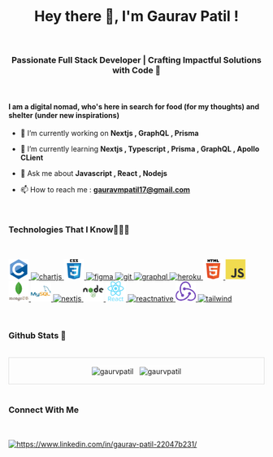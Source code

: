 
<br/>
<h1 align="center">Hey there 👋, I'm Gaurav Patil !</h1>
<br/>



<h3 align="center">Passionate Full Stack Developer | Crafting Impactful Solutions with Code 🚀</h3>
<br/>

  <h4>I am a digital nomad, who's here in search for food (for my thoughts) and shelter (under new inspirations)</h4>

- 🔭 I’m currently working on **Nextjs , GraphQL , Prisma**

- 🌱 I’m currently learning **Nextjs , Typescript , Prisma , GraphQL , Apollo CLient**

- 💬 Ask me about **Javascript , React , Nodejs**

- 📫 How to reach me : **gauravmpatil17@gmail.com**

<br/>
<h3 align="left">Technologies That I Know👨🏻‍💻 </h3>
<br/>

<p align="left"> <a href="https://www.cprogramming.com/" target="_blank" rel="noreferrer"> <img src="https://raw.githubusercontent.com/devicons/devicon/master/icons/c/c-original.svg" alt="c" width="40" height="40"/> </a> <a href="https://www.chartjs.org" target="_blank" rel="noreferrer"> <img src="https://www.chartjs.org/media/logo-title.svg" alt="chartjs" width="40" height="40"/> </a> <a href="https://www.w3schools.com/css/" target="_blank" rel="noreferrer"> <img src="https://raw.githubusercontent.com/devicons/devicon/master/icons/css3/css3-original-wordmark.svg" alt="css3" width="40" height="40"/> </a> <a href="https://www.figma.com/" target="_blank" rel="noreferrer"> <img src="https://www.vectorlogo.zone/logos/figma/figma-icon.svg" alt="figma" width="40" height="40"/> </a> <a href="https://git-scm.com/" target="_blank" rel="noreferrer"> <img src="https://www.vectorlogo.zone/logos/git-scm/git-scm-icon.svg" alt="git" width="40" height="40"/> </a> <a href="https://graphql.org" target="_blank" rel="noreferrer"> <img src="https://www.vectorlogo.zone/logos/graphql/graphql-icon.svg" alt="graphql" width="40" height="40"/> </a> <a href="https://heroku.com" target="_blank" rel="noreferrer"> <img src="https://www.vectorlogo.zone/logos/heroku/heroku-icon.svg" alt="heroku" width="40" height="40"/> </a> <a href="https://www.w3.org/html/" target="_blank" rel="noreferrer"> <img src="https://raw.githubusercontent.com/devicons/devicon/master/icons/html5/html5-original-wordmark.svg" alt="html5" width="40" height="40"/> </a> <a href="https://developer.mozilla.org/en-US/docs/Web/JavaScript" target="_blank" rel="noreferrer"> <img src="https://raw.githubusercontent.com/devicons/devicon/master/icons/javascript/javascript-original.svg" alt="javascript" width="40" height="40"/> </a> <a href="https://www.mongodb.com/" target="_blank" rel="noreferrer"> <img src="https://raw.githubusercontent.com/devicons/devicon/master/icons/mongodb/mongodb-original-wordmark.svg" alt="mongodb" width="40" height="40"/> </a> <a href="https://www.mysql.com/" target="_blank" rel="noreferrer"> <img src="https://raw.githubusercontent.com/devicons/devicon/master/icons/mysql/mysql-original-wordmark.svg" alt="mysql" width="40" height="40"/> </a> <a href="https://nextjs.org/" target="_blank" rel="noreferrer"> <img src="https://cdn.worldvectorlogo.com/logos/nextjs-2.svg" alt="nextjs" width="40" height="40"/> </a> <a href="https://nodejs.org" target="_blank" rel="noreferrer"> <img src="https://raw.githubusercontent.com/devicons/devicon/master/icons/nodejs/nodejs-original-wordmark.svg" alt="nodejs" width="40" height="40"/> </a> <a href="https://reactjs.org/" target="_blank" rel="noreferrer"> <img src="https://raw.githubusercontent.com/devicons/devicon/master/icons/react/react-original-wordmark.svg" alt="react" width="40" height="40"/> </a> <a href="https://reactnative.dev/" target="_blank" rel="noreferrer"> <img src="https://reactnative.dev/img/header_logo.svg" alt="reactnative" width="40" height="40"/> </a> <a href="https://redux.js.org" target="_blank" rel="noreferrer"> <img src="https://raw.githubusercontent.com/devicons/devicon/master/icons/redux/redux-original.svg" alt="redux" width="40" height="40"/> </a> <a href="https://tailwindcss.com/" target="_blank" rel="noreferrer"> <img src="https://www.vectorlogo.zone/logos/tailwindcss/tailwindcss-icon.svg" alt="tailwind" width="40" height="40"/> </a> </p>


<br/>
<h3 align="left">Github Stats 🚀 </h3>
<br/>

<div style="display: flex; align-items:center; justify-content:center; border: 1px solid #ddd; padding: 10px; width=450px;">
  <p style="border: 1px solid white; margin: 5px; width=200px;"><img align="center" src="https://github-readme-stats.vercel.app/api?username=gaurvpatil&show_icons=true&locale=en" alt="gaurvpatil" /></p>
  <p style="border: 1px solid white; margin: 5px; width=200px;"><img align="center" src="https://github-readme-streak-stats.herokuapp.com/?user=gaurvpatil&" alt="gaurvpatil" /></p>
</div>




<br/>
<h3 align="left">Connect With Me</h3>
<br/>

<p align="left">
<a href="https://linkedin.com/in/https://www.linkedin.com/in/gaurav-patil-22047b231/" target="blank"><img align="center" src="https://raw.githubusercontent.com/rahuldkjain/github-profile-readme-generator/master/src/images/icons/Social/linked-in-alt.svg" alt="https://www.linkedin.com/in/gaurav-patil-22047b231/" height="30" width="40" /></a>&nbsp;

</p>
